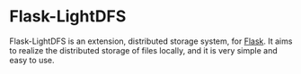 # Flask-LightDFS

Flask-LightDFS is an extension, distributed storage system, for [Flask](https://palletsprojects.com/p/flask/). It aims to realize the distributed storage of files locally, and it is very simple and easy to use.